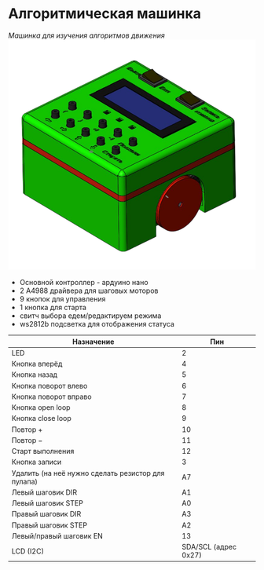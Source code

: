 # Алгоритмическая машинка
*Машинка для изучения алгоритмов движения*
![Картиночка машинки](/img/render.png)

- Основной контроллер - ардуино нано
- 2 A4988 драйвера для шаговых моторов
- 9 кнопок для управления
- 1 кнопка для старта
- свитч выбора едем/редактируем режима
- ws2812b подсветка для отображения статуса

| Назначение          | Пин  |
|---------------------|------|
| LED                 | 2    |
| Кнопка вперёд       | 4    |
| Кнопка назад        | 5    |
| Кнопка поворот влево| 6    |
| Кнопка поворот вправо| 7   |
| Кнопка open loop    | 8    |
| Кнопка close loop   | 9    |
| Повтор +            | 10   |
| Повтор −            | 11   |
| Старт выполнения    | 12   |
| Кнопка записи       | 3    |
| Удалить (на неё нужно сделать резистор для пулапа)   | A7   |
| Левый шаговик DIR   | A1   |
| Левый шаговик STEP  | A0   |
| Правый шаговик DIR  | A3   |
| Правый шаговик STEP | A2   |
| Левый/правый шаговик EN | 13 |
| LCD (I2C)           | SDA/SCL (адрес 0x27) |
